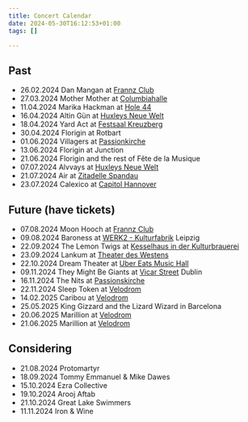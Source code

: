 ```yaml
---
title: Concert Calendar
date: 2024-05-30T16:12:53+01:00
tags: []

---
```

## Past

* 26.02.2024 Dan Mangan at [Frannz Club][frannzclub]
* 27.03.2024 Mother Mother at [Columbiahalle][columbiahalle]
* 11.04.2024 Marika Hackman at [Hole 44][hole44]
* 16.04.2024 Altin Gün at [Huxleys Neue Welt][huxleys]
* 18.04.2024 Yard Act  at [Festsaal Kreuzberg][festsaal]
* 30.04.2024 Florigin at Rotbart
* 01.06.2024 Villagers at [Passionkirche][passionkirche]
* 13.06.2024 Florigin at Junction
* 21.06.2024 Florigin and the rest of Fête de la Musique
* 07.07.2024 Alvvays at [Huxleys Neue Welt][huxleys]
* 21.07.2024 Air at [Zitadelle Spandau][zitadellespandau]
* 23.07.2024 Calexico at [Capitol Hannover][capitolhannover]

## Future (have tickets)

* 07.08.2024 Moon Hooch at [Frannz Club][frannzclub]
* 09.08.2024 Baroness at [WERK2 - Kulturfabrik][werk2] Leipzig
* 22.09.2024 The Lemon Twigs at [Kesselhaus in der Kulturbrauerei][kesselhaus]
* 23.09.2024 Lankum at [Theater des Westens][theaterdeswestens]
* 22.10.2024 Dream Theater at [Uber Eats Music Hall][ubereatsmusichall]
* 09.11.2024 They Might Be Giants at [Vicar Street][vicarstreet] Dublin
* 16.11.2024 The Nits at [Passionskirche][passionkirche]
* 22.11.2024 Sleep Token at [Velodrom][velodrom]
* 14.02.2025 Caribou at [Velodrom][velodrom]
* 25.05.2025 King Gizzard and the Lizard Wizard in Barcelona
* 20.06.2025 Marillion at [Velodrom][velodrom]
* 21.06.2025 Marillion at [Velodrom][velodrom]

## Considering

* 21.08.2024 Protomartyr
* 18.09.2024 Tommy Emmanuel & Mike Dawes
* 15.10.2024 Ezra Collective
* 19.10.2024 Arooj Aftab
* 21.10.2024 Great Lake Swimmers
* 11.11.2024 Iron & Wine

[privatclub]: https://privatclub-berlin.de
[urbanspree]: https://www.urbanspree.com
[admiralpalast]: https://www.admiralspalast.theater
[columbiahalle]: https://columbiahalle.berlin/
[festsaal]: https://festsaal-kreuzberg.de/en
[frannzclub]: https://frannz.eu
[velodrom]: https://www.velodrom.de/en/
[metropol]: https://metropol-berlin.de
[zitadelle]: https://www.zitadelle-berlin.de
[ewerk]: https://www.e-werk-cologne.com
[berghainkantine]: https://www.berghain.berlin/en/
[roadrunners]: http://www.roadrunners-paradise.de
[hole44]: https://hole-berlin.de
[huxleys]: https://huxleysneuewelt.de
[lark]: https://larkberlin.com
[passionkirche]: https://www.visitberlin.de/en/passionskirche
[capitolhannover]: https://www.capitol-hannover.de
[werk2]: https://www.werk-2.de
[vicarstreet]: https://www.vicarstreet.com
[kesselhaus]: https://www.kesselhaus.net/en
[theaterdeswestens]: https://www.visitberlin.de/en/theatre-west
[ubereatsmusichall]: https://www.uber-eats-music-hall.de
[zitadellespandau]: https://www.visitberlin.de/en/zitadelle-spandau-spandau-citadel
